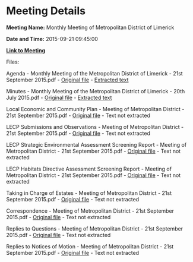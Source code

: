 # Meeting Details

**Meeting Name:** Monthly Meeting of Metropolitan District of Limerick

**Date and Time:** 2015-09-21 09:45:00

**[Link to Meeting](https://www.limerick.ie/council/whats-on/monthly-meeting-metropolitan-district-limerick-21)**

Files: 

Agenda - Monthly Meeting of the Metropolitan District of Limerick - 21st September 2015.pdf - [Original file](https://www.limerick.ie/sites/default/files/media/documents/2017-06/Agenda%20-%20Monthly%20Meeting%20of%20the%20Metropolitan%20District%20of%20Limerick%20-%2021st%20September%202015.pdf) - [Extracted text](./Agenda%20-%20Monthly%20Meeting%20of%20the%20Metropolitan%20District%20of%20Limerick%20-%2021st%20September%202015.md)

Minutes - Monthly Meeting of the Metropolitan District of Limerick - 20th July 2015.pdf - [Original file](https://www.limerick.ie/sites/default/files/media/documents/2017-06/Minutes%20-%20Monthly%20Meeting%20of%20the%20Metropolitan%20District%20of%20Limerick%20-%2020th%20July%202015.pdf) - [Extracted text](./Minutes%20-%20Monthly%20Meeting%20of%20the%20Metropolitan%20District%20of%20Limerick%20-%2020th%20July%202015.md)

Local Economic and Community Plan - Meeting of Metropolitan District - 21st September 2015.pdf - [Original file](https://www.limerick.ie/sites/default/files/media/documents/2017-06/Local%20Economic%20and%20Community%20Plan%20-%20Meeting%20of%20Metropolitan%20District%20-%2021st%20September%202015.pdf) - Text not extracted

LECP Submissions and Observations - Meeting of Metropolitan District - 21st September 2015.pdf - [Original file](https://www.limerick.ie/sites/default/files/media/documents/2017-06/LECP%20Submissions%20and%20Observations%20-%20Meeting%20of%20Metropolitan%20District%20-%2021st%20September%202015.pdf) - Text not extracted

LECP Strategic Environmental Assessment Screening Report - Meeting of Metropolitan District - 21st September 2015.pdf - [Original file](https://www.limerick.ie/sites/default/files/media/documents/2017-06/LECP%20Strategic%20Environmental%20Assessment%20Screening%20Report.pdf) - Text not extracted

LECP Habitats Directive Assessment Screening Report - Meeting of Metropolitan District - 21st September 2015.pdf - [Original file](https://www.limerick.ie/sites/default/files/media/documents/2017-06/LECP%20Habitats%20Directive%20Assessment%20Screening%20Report.pdf) - Text not extracted

Taking in Charge of Estates - Meeting of Metropolitan District - 21st September 2015.pdf - [Original file](https://www.limerick.ie/sites/default/files/media/documents/2017-06/Taking%20in%20Charge%20of%20Estates%20-%20Meeting%20of%20Metropolitan%20District%20-%2021st%20September%202015.pdf) - Text not extracted

Correspondence - Meeting of Metropolitan District - 21st September 2015.pdf - [Original file](https://www.limerick.ie/sites/default/files/media/documents/2017-06/Correspondence%20-%20Meeting%20of%20Metropolitan%20District%20-%2021st%20September%202015.pdf) - Text not extracted

Replies to Questions - Meeting of Metropolitan District - 21st September 2015.pdf - [Original file](https://www.limerick.ie/sites/default/files/media/documents/2017-06/Replies%20to%20Questions%20-%20Meeting%20of%20Metropolitan%20District%20-%2021st%20September%202015.pdf) - Text not extracted

Replies to Notices of Motion - Meeting of Metropolitan District - 21st September 2015.pdf - [Original file](https://www.limerick.ie/sites/default/files/media/documents/2017-06/Replies%20to%20Notices%20of%20Motion%20-%20Meeting%20of%20Metropolitan%20District%20-%2021st%20September%202015.pdf) - Text not extracted


